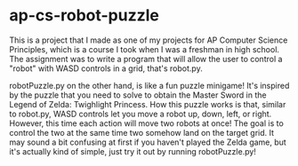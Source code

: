 # ap-cs-robot-puzzle
This is a project that I made as one of my projects for AP Computer Science Principles, which is a course I took when I was a freshman in high school. The assignment was to write a program that will allow the user to control a "robot" with WASD controls in a grid, that's robot.py.

robotPuzzle.py on the other hand, is like a fun puzzle minigame! It's inspired by the puzzle that you need to solve to obtain the Master Sword in the Legend of Zelda: Twighlight Princess. How this puzzle works is that, similar to robot.py, WASD controls let you move a robot up, down, left, or right. However, this time each action will move two robots at once! The goal is to control the two at the same time two somehow land on the target grid. It may sound a bit confusing at first if you haven't played the Zelda game, but it's actually kind of simple, just try it out by running robotPuzzle.py!
